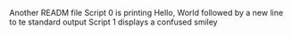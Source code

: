 Another READM file
Script 0 is printing Hello, World followed by a new line to te standard output
Script 1 displays a confused smiley
